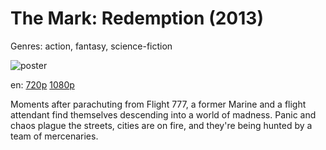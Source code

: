 # The Mark: Redemption (2013)

Genres: action, fantasy, science-fiction

![poster](http://image.tmdb.org/t/p/w500/aR1sspr6FexhtT0rPeALs7mxKIA.jpg)

en:
  [720p](magnet:?xt=urn:btih:D0B55C8638E40AA91C7FC6FCDEE2CE9EE62D31B5&tr=udp://glotorrents.pw:6969/announce&tr=udp://tracker.opentrackr.org:1337/announce&tr=udp://torrent.gresille.org:80/announce&tr=udp://tracker.openbittorrent.com:80&tr=udp://tracker.coppersurfer.tk:6969&tr=udp://tracker.leechers-paradise.org:6969&tr=udp://p4p.arenabg.ch:1337&tr=udp://tracker.internetwarriors.net:1337)
  [1080p](magnet:?xt=urn:btih:8CBD4947EDEE7022BB7B70819B18A59E591B274C&tr=udp://glotorrents.pw:6969/announce&tr=udp://tracker.opentrackr.org:1337/announce&tr=udp://torrent.gresille.org:80/announce&tr=udp://tracker.openbittorrent.com:80&tr=udp://tracker.coppersurfer.tk:6969&tr=udp://tracker.leechers-paradise.org:6969&tr=udp://p4p.arenabg.ch:1337&tr=udp://tracker.internetwarriors.net:1337)
  


Moments after parachuting from Flight 777, a former Marine and a flight attendant find themselves descending into a world of madness. Panic and chaos plague the streets, cities are on fire, and they're being hunted by a team of mercenaries.